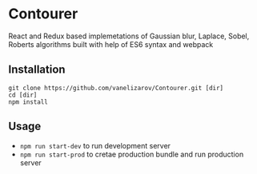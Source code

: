 # Contourer

React and Redux based implemetations of Gaussian blur, Laplace, Sobel, Roberts algorithms built with help of ES6 syntax and webpack

## Installation

```
git clone https://github.com/vanelizarov/Contourer.git [dir]
cd [dir]
npm install
```

## Usage
* `npm run start-dev` to run development server
* `npm run start-prod` to cretae production bundle and run production server